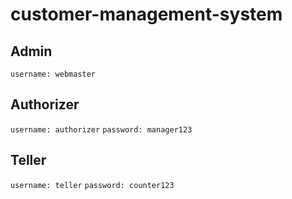 # customer-management-system

## Admin ##
`username: webmaster`

## Authorizer ##
`username: authorizer`
`password: manager123`

## Teller ##
`username: teller`
`password: counter123`
